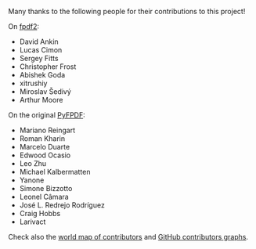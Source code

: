 Many thanks to the following people for their contributions to this project!

On [fpdf2](https://github.com/pyfpdf/fpdf2/graphs/contributors):

- David Ankin
- Lucas Cimon
- Sergey Fitts
- Christopher Frost
- Abishek Goda
- xitrushiy
- Miroslav Šedivý
- Arthur Moore

On the original [PyFPDF](https://github.com/reingart/pyfpdf/graphs/contributors):

- Mariano Reingart
- Roman Kharin
- Marcelo Duarte
- Edwood Ocasio
- Leo Zhu
- Michael Kalbermatten
- Yanone
- Simone Bizzotto
- Leonel Câmara
- José L. Redrejo Rodríguez
- Craig Hobbs
- Larivact

Check also the [world map of contributors](https://pyfpdf.github.io/fpdf2/contributors.html)
and [GitHub contributors graphs](https://github.com/PyFPDF/fpdf2/graphs/contributors).
